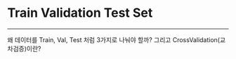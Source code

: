 # Train Validation Test Set
---
왜 데이터를 Train, Val, Test 처럼 3가지로 나눠야 할까?
그리고 CrossValidation(교차검증)이란?



